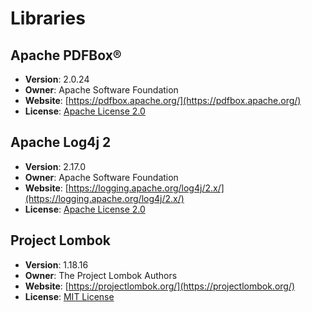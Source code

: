 # Libraries

## Apache PDFBox®

- __Version__: 2.0.24
- __Owner__: Apache Software Foundation
- __Website__: [https://pdfbox.apache.org/](https://pdfbox.apache.org/)
- __License__: [Apache License 2.0](https://www.apache.org/licenses/LICENSE-2.0)

## Apache Log4j 2

- __Version__: 2.17.0
- __Owner__: Apache Software Foundation
- __Website__: [https://logging.apache.org/log4j/2.x/](https://logging.apache.org/log4j/2.x/)
- __License__: [Apache License 2.0](https://www.apache.org/licenses/LICENSE-2.0)

## Project Lombok

- __Version__: 1.18.16
- __Owner__: The Project Lombok Authors
- __Website__: [https://projectlombok.org/](https://projectlombok.org/)
- __License__: [MIT License](https://opensource.org/licenses/MIT)


